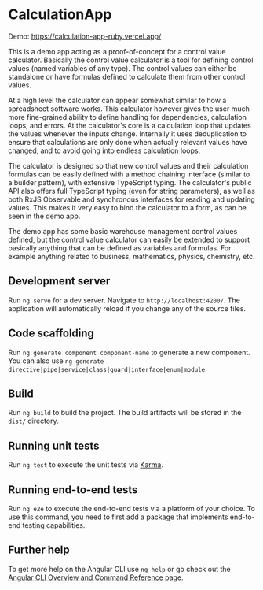 # CalculationApp

Demo: https://calculation-app-ruby.vercel.app/

This is a demo app acting as a proof-of-concept for a control value calculator.
Basically the control value calculator is a tool for defining control values (named variables of any type).
The control values can either be standalone or have formulas defined to calculate them from other control values.

At a high level the calculator can appear somewhat similar to how a spreadsheet software works.
This calculator however gives the user much more fine-grained ability to define handling for dependencies, calculation loops, and errors.
At the calculator's core is a calculation loop that updates the values whenever the inputs change.
Internally it uses deduplication to ensure that calculations are only done when actually relevant values have changed, and to avoid going into endless calculation loops.

The calculator is designed so that new control values and their calculation formulas can be easily defined with a method chaining interface (similar to a builder pattern), with extensive TypeScript typing.
The calculator's public API also offers full TypeScript typing (even for string parameters), as well as both RxJS Observable and synchronous interfaces for reading and updating values.
This makes it very easy to bind the calculator to a form, as can be seen in the demo app.

The demo app has some basic warehouse management control values defined, but the control value calculator can easily be extended to support basically anything that can be defined as variables and formulas.
For example anything related to business, mathematics, physics, chemistry, etc.

## Development server

Run `ng serve` for a dev server. Navigate to `http://localhost:4200/`. The application will automatically reload if you change any of the source files.

## Code scaffolding

Run `ng generate component component-name` to generate a new component. You can also use `ng generate directive|pipe|service|class|guard|interface|enum|module`.

## Build

Run `ng build` to build the project. The build artifacts will be stored in the `dist/` directory.

## Running unit tests

Run `ng test` to execute the unit tests via [Karma](https://karma-runner.github.io).

## Running end-to-end tests

Run `ng e2e` to execute the end-to-end tests via a platform of your choice. To use this command, you need to first add a package that implements end-to-end testing capabilities.

## Further help

To get more help on the Angular CLI use `ng help` or go check out the [Angular CLI Overview and Command Reference](https://angular.io/cli) page.
